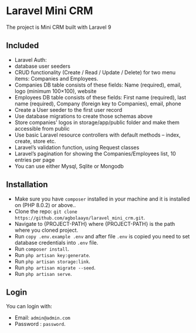 # Laravel Mini CRM

The project is Mini CRM built with Laravel 9 


## Included
* Laravel Auth:
* database user seeders
* CRUD functionality (Create / Read / Update / Delete) for two menu items: Companies and Employees.
* Companies DB table consists of these fields: Name (required), email, logo (minimum 100×100), website
* Employees DB table consists of these fields: First name (required), last name (required), Company (foreign key to Companies), email, phone
* Create a User seeder to the first user record
* Use database migrations to create those schemas above
* Store companies' logos in storage/app/public folder and make them accessible from public
* Use basic Laravel resource controllers with default methods – index, create, store etc.
* Laravel’s validation function, using Request classes
* Laravel’s pagination for showing the Companies/Employees list, 10 entries per page
* You can use either Mysql, Sqlite or  Mongodb

## Installation

* Make sure you have `composer` installed in your machine and it is installed on (PHP 8.0.2) or above..
* Clone the repo: `git clone https://github.com/agbolaayo/laravel_mini_crm.git`.
* Navigate to {PROJECT-PATH} where {PROJECT-PATH} is the path where you cloned project.
* Run ``copy .env.example .env`` and after file `.env` is copied you need to set database credentials into `.env` file.
* Run ``composer install``.
* Run ``php artisan key:generate``.
* Run ``php artisan storage:link``.
* Run ``php artisan migrate --seed``.
* Run ``php artisan serve``.

## Login

You can login with:
- Email: `admin@admin.com`
- Password : `password`.
